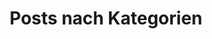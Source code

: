 ---
title: "Posts nach Kategorien"
layout: categories
permalink: /categories/
author_profile: true
---